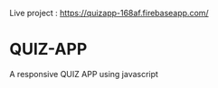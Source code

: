 Live project : https://quizapp-168af.firebaseapp.com/
# QUIZ-APP
A responsive QUIZ APP using javascript
